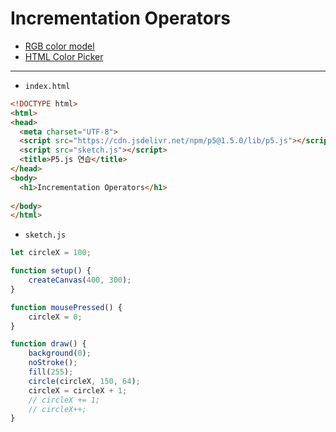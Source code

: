 # Incrementation Operators

- [RGB color model](https://en.wikipedia.org/wiki/RGB_color_model)
- [HTML Color Picker](https://www.w3schools.com/colors/colors_picker.asp)

---

- `index.html`

```html
<!DOCTYPE html>
<html>
<head>
  <meta charset="UTF-8">
  <script src="https://cdn.jsdelivr.net/npm/p5@1.5.0/lib/p5.js"></script>
  <script src="sketch.js"></script>
  <title>P5.js 연습</title>
</head>
<body>
  <h1>Incrementation Operators</h1>
  
</body>
</html>
```


- `sketch.js`

```javascript
let circleX = 100;

function setup() {
    createCanvas(400, 300);
}

function mousePressed() {
    circleX = 0;
}

function draw() {
    background(0);
    noStroke();
    fill(255);
    circle(circleX, 150, 64);
    circleX = circleX + 1;
    // circleX += 1;
    // circleX++;
}
```

